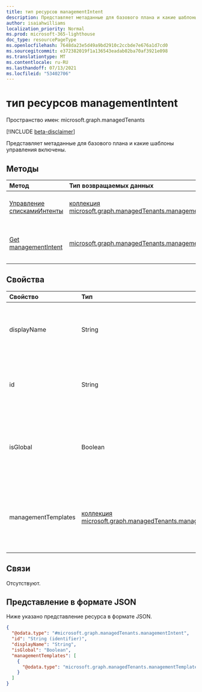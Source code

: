 ```yaml
---
title: тип ресурсов managementIntent
description: Представляет метаданные для базового плана и какие шаблоны управления включены.
author: isaiahwilliams
localization_priority: Normal
ms.prod: microsoft-365-lighthouse
doc_type: resourcePageType
ms.openlocfilehash: 7648da23e5d49a9bd2910c2ccbde7e676a1d7cd0
ms.sourcegitcommit: e372382019f1a136543eadab02ba70af3921e098
ms.translationtype: MT
ms.contentlocale: ru-RU
ms.lasthandoff: 07/13/2021
ms.locfileid: "53402706"
---
```

# <a name="managementintent-resource-type"></a>тип ресурсов managementIntent

Пространство имен: microsoft.graph.managedTenants

[!INCLUDE [beta-disclaimer](../../includes/beta-disclaimer.md)]

Представляет метаданные для базового плана и какие шаблоны управления включены.

## <a name="methods"></a>Методы
|Метод|Тип возвращаемых данных|Описание|
|:---|:---|:---|
|[Управление спискамиИнтенты](../api/managedtenants-managedtenant-list-managementintents.md)|[коллекция microsoft.graph.managedTenants.managementIntent](../resources/managedtenants-managementintent.md)|Получите список объектов [managementIntent](../resources/managedtenants-managementintent.md) и их свойств.|
|[Get managementIntent](../api/managedtenants-managementintent-get.md)|[microsoft.graph.managedTenants.managementIntent](../resources/managedtenants-managementintent.md)|Ознакомьтесь с свойствами и отношениями объекта [managementIntent.](../resources/managedtenants-managementintent.md)|

## <a name="properties"></a>Свойства
|Свойство|Тип|Описание|
|:---|:---|:---|
|displayName|String|Имя отображения для намерения управления. Необязательно. Только для чтения.|
|id|String|Уникальный идентификатор для намерения управления. Обязательный. Только для чтения.|
|isGlobal|Boolean|Флаг, указывающий, является ли намерение управления глобальным. Обязательный. Только для чтения.|
|managementTemplates|[коллекция microsoft.graph.managedTenants.managementTemplateDetailedInfo](../resources/managedtenants-managementtemplatedetailedinfo.md)|Коллекция шаблонов управления, связанных с намерением управления. Необязательно. Только для чтения.|

## <a name="relationships"></a>Связи
Отсутствуют.

## <a name="json-representation"></a>Представление в формате JSON
Ниже указано представление ресурса в формате JSON.
<!-- {
  "blockType": "resource",
  "keyProperty": "id",
  "@odata.type": "microsoft.graph.managedTenants.managementIntent",
  "baseType": "microsoft.graph.entity",
  "openType": false
}
-->
``` json
{
  "@odata.type": "#microsoft.graph.managedTenants.managementIntent",
  "id": "String (identifier)",
  "displayName": "String",
  "isGlobal": "Boolean",
  "managementTemplates": [
    {
      "@odata.type": "microsoft.graph.managedTenants.managementTemplateDetailedInfo"
    }
  ]
}
```
